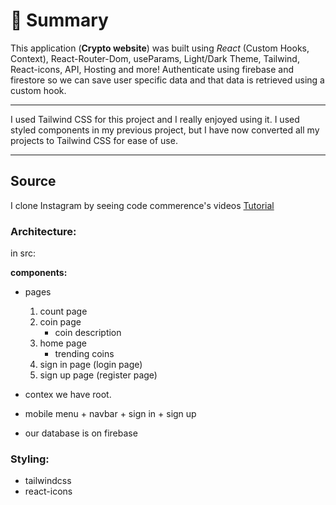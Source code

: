 # 📣 **Summary**

This application (**Crypto website**) was built using _React_ (Custom Hooks, Context), React-Router-Dom, useParams, Light/Dark Theme, Tailwind, React-icons, API, Hosting and more! Authenticate using firebase and firestore so we can save user specific data and that data is retrieved using a custom hook.

---

I used Tailwind CSS for this project and I really enjoyed using it. I used styled components in my previous project, but I have now converted all my projects to Tailwind CSS for ease of use.

---

## Source

I clone Instagram by seeing code commerence's videos [Tutorial](https://www.youtube.com/watch?v=AcYhi08e404&list=PLaPfwr_iF3CZ-WHJQFeHD0aZaJJDg-M7K&index=27)

### Architecture:

in src:

**components:**

- pages

  1. count page
  1. coin page
     - coin description
  1. home page
     - trending coins
  1. sign in page (login page)
  1. sign up page (register page)

- contex we have root.

- mobile menu + navbar + sign in + sign up

- our database is on firebase

### **Styling:**

- tailwindcss
- react-icons

